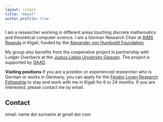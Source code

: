 ```yaml
---
layout: single
title: "About"
author_profile: true
---
```


I am a researcher working in different areas touching discrete mathematics and theoretical
computer science. I am a German Research Chair at [AIMS Rwanda](https://aims.ac.rw) in Kigali, funded by the
[Alexander von Humboldt Foundation](https://www.humboldt-foundation.de/en/).

My group also benefits from the cooperative project in partnership with Ludger Overbeck at the [Justus Liebig University Giessen](https://www.uni-giessen.de/en/index).
The project is supported by [DAAD](https://www.daad.de/en/).

**Visiting positions**
If you are a postdoc or experienced researcher who is German or works in Germany, you
can apply for the
[Feodor Lynen Research Fellowship](https://www.humboldt-foundation.de/en/apply/sponsorship-programmes/feodor-lynen-research-fellowship) to stay and work with me in Kigali for 6 to 24 months. If you are interested, please contact
me by email.


## Contact
email: name dot surname at gmail dot com

